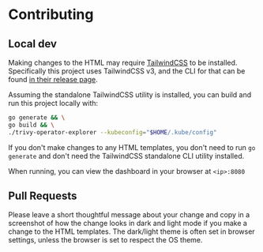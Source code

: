 # Contributing

## Local dev

Making changes to the HTML may require [TailwindCSS](https://tailwindcss.com/blog/standalone-cli) to be installed. Specifically this project uses TailwindCSS v3, and the CLI for that can be found [in their release page](https://github.com/tailwindlabs/tailwindcss/releases/tag/v3.4.17).

Assuming the standalone TailwindCSS utility is installed, you can build and run this project locally with:

```bash
go generate && \
go build && \
./trivy-operator-explorer --kubeconfig="$HOME/.kube/config"
```

If you don't make changes to any HTML templates, you don't need to run `go generate` and don't need the TailwindCSS standalone CLI utility installed.

When running, you can view the dashboard in your browser at `<ip>:8080`

## Pull Requests

Please leave a short thoughtful message about your change and copy in a screenshot of how the change looks in dark and light mode if you make a change to the HTML templates. The dark/light theme is often set in browser settings, unless the browser is set to respect the OS theme.
